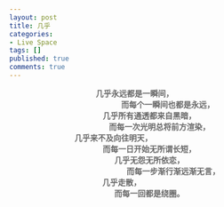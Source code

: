 ```yaml
---
layout: post
title: 几乎
categories:
- Live Space
tags: []
published: true
comments: true
---
```

<p><div style="text-align:center"><b style="color:rgb(102, 102, 102)">几乎永远都是一瞬间，                 <br />                    而每个一瞬间也都是永远，</b><br /><b style="color:rgb(102, 102, 102)">
几乎所有通透都来自黑暗，<br />           而每一次光明总将前方渲染，</b><br /><b style="color:rgb(102, 102, 102)">
几乎来不及向往明天，                                        <br />而每一日开始无所谓长短，</b><br /><b style="color:rgb(102, 102, 102)">
几乎无怨无所依恋，<br />                          而每一步渐行渐远渐无言，</b><br /><b style="color:rgb(102, 102, 102)">
几乎走散，                               <br />而每一回都是绕圈。</b></div></p>
